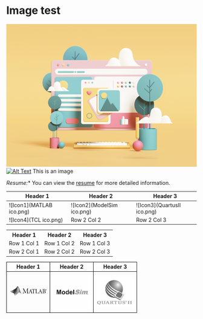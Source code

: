 # Image test

[![Here is an image](profileImg.png)](../README.md)
[![Alt Text](image-url)](link-url)
This is an image

*Resume:**
You can view the [resume](resume.pdf) for more detailed information.

 Header 1 | Header 2 | Header 3 |
 |----------|----------|----------|
 | ![Icon1](MATLAB ico.png) | ![Icon2](ModelSim ico.png) | ![Icon3](QuartusII ico.png) |
 | ![Icon4](TCL ico.png) | Row 2 Col 2 | Row 2 Col 3 |
 
 <table>
  <tr>
    <th>Header 1</th>
    <th>Header 2</th>
    <th>Header 3</th>
  </tr>
  <tr>
    <td>Row 1 Col 1</td>
    <td>Row 1 Col 2</td>
    <td>Row 1 Col 3</td>
  </tr>
  <tr>
    <td>Row 2 Col 1</td>
    <td>Row 2 Col 2</td>
    <td>Row 2 Col 3</td>
  </tr>
</table>

<table style="border-collapse: collapse; width: 100%;">
  <tr>
    <th style="border: 1px solid black; text-align: center;">Header 1</th>
    <th style="border: 1px solid black; text-align: center;">Header 2</th>
    <th style="border: 1px solid black; text-align: center;">Header 3</th>
  </tr>
  <tr>
    <td style="border: 1px solid black; text-align: center;">
      <img src="MATLAB ico.png" style="max-width: 100px; max-height: 100px;">
    </td>
    <td style="border: 1px solid black; text-align: center;">
      <img src="ModelSim ico.png" style="max-width: 100px; max-height: 100px;">
    </td>
    <td style="border: 1px solid black; text-align: center;">
      <img src="QuartusII ico.png" style="max-width: 100px; max-height: 100px;">
    </td>
  </tr>
</table>